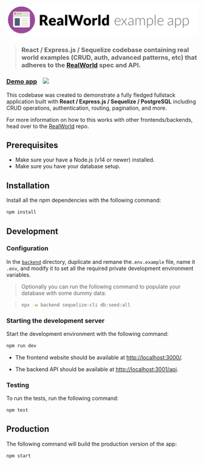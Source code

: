 # ![RealWorld Example App](logo.png)

> ### React / Express.js / Sequelize codebase containing real world examples (CRUD, auth, advanced patterns, etc) that adheres to the [RealWorld](https://github.com/gothinkster/realworld) spec and API.

### [Demo app](https://conduit-realworld-example-app.herokuapp.com/)&nbsp;&nbsp;&nbsp;&nbsp;![](https://heroku-status-badges.herokuapp.com/conduit-realworld-example-app)

This codebase was created to demonstrate a fully fledged fullstack application built with **React / Express.js / Sequelize / PostgreSQL** including CRUD operations, authentication, routing, pagination, and more.

For more information on how to this works with other frontends/backends, head over to the [RealWorld](https://github.com/gothinkster/realworld) repo.

## Prerequisites

- Make sure your have a Node.js (v14 or newer) installed.
- Make sure you have your database setup.

## Installation

Install all the npm dependencies with the following command:

```bash
npm install
```

## Development

### Configuration

In the [`backend`](backend/) directory, duplicate and remane the`.env.example` file, name it `.env`, and modify it to set all the required private development environment variables.

> Optionally you can run the following command to populate your database with some dummy data:

> ```bash
> npx -w backend sequelize-cli db:seed:all
> ```

### Starting the development server

Start the development environment with the following command:

```bash
npm run dev
```

- The frontend website should be available at [http://localhost:3000/](http://localhost:3000).

- The backend API should be available at [http://localhost:3001/api](http://localhost:3001/api).

### Testing

To run the tests, run the following command:

```bash
npm test
```

## Production

The following command will build the production version of the app:

```bash
npm start
```
